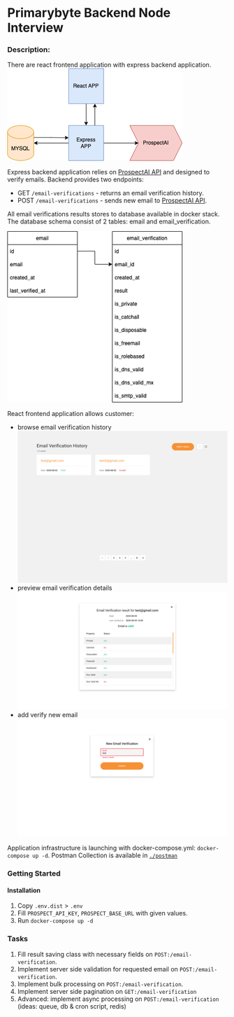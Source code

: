 # Primarybyte Backend Node Interview

### Description:
There are react frontend application with express backend application.
![App Flow](./doc/app_flow.png)

Express backend application relies on [ProspectAI API](https://apilabs.prospectai.com/docs#/paths/~1api~1v1~1email-verifier/post
) and designed to verify emails.
Backend provides two endpoints:
- GET `/email-verifications` - returns an email verification history.
- POST `/email-verifications` - sends new email to [ProspectAI API](https://apilabs.prospectai.com/docs#/paths/~1api~1v1~1email-verifier/post
  ).

All email verifications results stores to database available in docker stack.
The database schema consist of 2 tables: email and email_verification.

![App Flow](./doc/database_schema.png)

React frontend application allows customer:
* browse email verification history
![App Flow](./doc/mockups/Cards.png)
* preview email verification details
![App Flow](./doc/mockups/Preview.png)
* add verify new email
![App Flow](./doc/mockups/Add.png)

Application infrastructure is launching with docker-compose.yml: `docker-compose up -d`.
Postman Collection is available in [`./postman`](./postman/Email%20Verification%20Api.postman_collection.json) 

### Getting Started
#### Installation
1. Copy `.env.dist` > `.env`
2. Fill `PROSPECT_API_KEY`, `PROSPECT_BASE_URL` with given values.
3. Run `docker-compose up -d`

### Tasks
1. Fill result saving class with necessary fields on `POST:/email-verification`.
2. Implement server side validation for requested email on `POST:/email-verification`.
3. Implement bulk processing on `POST:/email-verification`.
4. Implement server side pagination on `GET:/email-verification`
5. Advanced: implement async processing on `POST:/email-verification` (ideas: queue, db & cron script, redis) 
